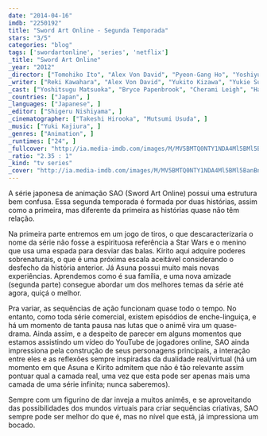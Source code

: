```yaml
---
date: "2014-04-16"
imdb: "2250192"
title: "Sword Art Online - Segunda Temporada"
stars: "3/5"
categories: "blog"
tags: ['swordartonline', 'series', 'netflix']
_title: "Sword Art Online"
_year: "2012"
_director: ["Tomohiko Ito", "Alex Von David", "Pyeon-Gang Ho", "Yoshiyuki Fujiwara", "Yasuyuki Fuse", "Makoto Hoshino", "Shigetaka Ikeda", "Takahiro Shikama", "Tatsumi Fujii", ]
_writer: ["Reki Kawahara", "Alex Von David", "Yukito Kizawa", "Yukie Sugawara", "Yoshikazu Mukai", "Munemasa Nakamoto", "Shûji Iriyama", "Naoki Shôji", ]
_cast: ["Yoshitsugu Matsuoka", "Bryce Papenbrook", "Cherami Leigh", "Haruka Tomatsu", "Kanae Itô", "Ayana Taketatsu", ]
_countries: ["Japan", ]
_languages: ["Japanese", ]
_editor: ["Shigeru Nishiyama", ]
_cinematographer: ["Takeshi Hirooka", "Mutsumi Usuda", ]
_music: ["Yuki Kajiura", ]
_genres: ["Animation", ]
_runtimes: ["24", ]
_fullcover: "http://ia.media-imdb.com/images/M/MV5BMTQ0NTY1NDA4Ml5BMl5BanBnXkFtZTgwODU1NTAxMzE@.jpg"
_ratio: "2.35 : 1"
_kind: "tv series"
_cover: "http://ia.media-imdb.com/images/M/MV5BMTQ0NTY1NDA4Ml5BMl5BanBnXkFtZTgwODU1NTAxMzE@._V1._SX100_SY75_.jpg"
---
```

A série japonesa de animação SAO (Sword Art Online) possui uma estrutura bem confusa. Essa segunda temporada é formada por duas histórias, assim como a primeira, mas diferente da primeira as histórias quase não têm relação.

Na primeira parte entremos em um jogo de tiros, o que descaracterizaria o nome da série não fosse a espirituosa referência a Star Wars e o menino que usa uma espada para desviar das balas. Kirito aqui adquire poderes sobrenaturais, o que é uma próxima escala aceitável considerando o desfecho da história anterior. Já Asuna possui muito mais novas experiências. Aprendemos como é sua família, e uma nova amizade (segunda parte) consegue abordar um dos melhores temas da série até agora, quiçá o melhor.

Pra variar, as sequências de ação funcionam quase todo o tempo. No entanto, como toda série comercial, existem episódios de enche-linguiça, e há um momento de tanta pausa nas lutas que o animê vira um quase-drama. Ainda assim, e a despeito de parecer em alguns momentos que estamos assistindo um vídeo do YouTube de jogadores online, SAO ainda impressiona pela construção de seus personagens principais, a interação entre eles e as reflexões sempre inspiradas da dualidade real/virtual (há um momento em que Asuna e Kirito admitem que não é tão relevante assim pontuar qual a camada real, uma vez que esta pode ser apenas mais uma camada de uma série infinita; nunca saberemos).

Sempre com um figurino de dar inveja a muitos animês, e se aproveitando das possibilidades dos mundos virtuais para criar sequências criativas, SAO sempre pode ser melhor do que é, mas no nível que está, já impressiona um bocado.
